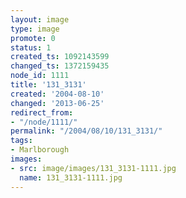 ```yaml
---
layout: image
type: image
promote: 0
status: 1
created_ts: 1092143599
changed_ts: 1372159435
node_id: 1111
title: '131_3131'
created: '2004-08-10'
changed: '2013-06-25'
redirect_from:
- "/node/1111/"
permalink: "/2004/08/10/131_3131/"
tags:
- Marlborough
images:
- src: image/images/131_3131-1111.jpg
  name: 131_3131-1111.jpg
---
```


